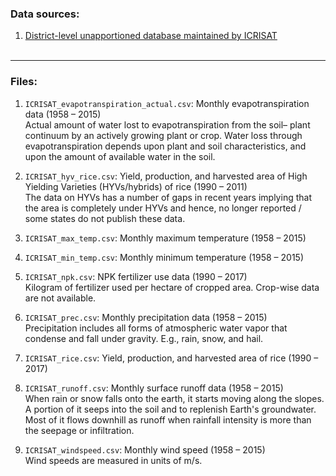 ### Data sources: 
1. [District-level unapportioned database maintained by ICRISAT](http://data.icrisat.org/dld/src/crops.html) <br><br>

---
### Files: <br>
1. `ICRISAT_evapotranspiration_actual.csv`: Monthly evapotranspiration data (1958 &ndash; 2015) <br>
Actual amount of water lost to evapotranspiration from the soil– plant continuum by an actively growing plant or crop. Water loss through evapotranspiration depends upon plant and soil characteristics, and upon the amount of available water in the soil. <br> 

2. `ICRISAT_hyv_rice.csv`: Yield, production, and harvested area of High Yielding Varieties (HYVs/hybrids) of rice (1990 &ndash; 2011) <br>
The data on HYVs has a number of gaps in recent years implying that the area is completely under HYVs and hence, no longer reported / some states do not publish these data. <br>
 
3. `ICRISAT_max_temp.csv`: Monthly maximum temperature (1958 &ndash; 2015) <br>

4. `ICRISAT_min_temp.csv`: Monthly minimum temperature (1958 &ndash; 2015) <br>

5. `ICRISAT_npk.csv`: NPK fertilizer use data (1990 &ndash; 2017) <br>
Kilogram of fertilizer used per hectare of cropped area. Crop-wise data are not available. <br>

6. `ICRISAT_prec.csv`: Monthly precipitation data (1958 &ndash; 2015) <br>
Precipitation includes all forms of atmospheric water vapor that condense and fall under gravity. E.g., rain, snow, and hail. <br>

7. `ICRISAT_rice.csv`: Yield, production, and harvested area of rice (1990 &ndash; 2017) <br>

8. `ICRISAT_runoff.csv`: Monthly surface runoff data (1958 &ndash; 2015) <br>
When rain or snow falls onto the earth, it starts moving along the slopes. A portion of it seeps into the soil and to replenish Earth's groundwater. Most of it flows downhill as runoff when rainfall intensity is more than the seepage or infiltration. <br>

9. `ICRISAT_windspeed.csv`: Monthly wind speed (1958 &ndash; 2015) <br> 
Wind speeds are measured in units of m/s. <br>

